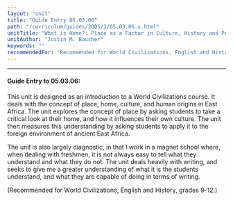 ```yaml
---
layout: "unit"
title: "Guide Entry 05.03.06"
path: "/curriculum/guides/2005/3/05.03.06.x.html"
unitTitle: "What is Home?: Place as a Factor in Culture, History and Perspective"
unitAuthor: "Justin M. Boucher"
keywords: ""
recommendedFor: "Recommended for World Civilizations, English and History, grades 9-12."
---
```

<body>
<hr/>
<h4>
Guide Entry to 05.03.06:
</h4>
<p>
This unit is designed as an introduction to a World Civilizations course.  It deals with the concept of place, home, culture, and human origins in East Africa.  The unit explores the concept of place by asking students to take a critical look at their home, and how it influences their own culture.  The unit then measures this understanding by asking students to apply it to the foreign environment of ancient East Africa.
</p>
<p>
The unit is also largely diagnostic, in that I work in a magnet school where, when dealing with freshmen, it is not always easy to tell what they understand and what they do not.  The unit deals heavily with writing, and seeks to give me a greater understanding of what it is the students understand, and what they are capable of doing in terms of writing.
</p>
<p>
(Recommended for World Civilizations, English and History, grades 9-12.)
</p>
</body>